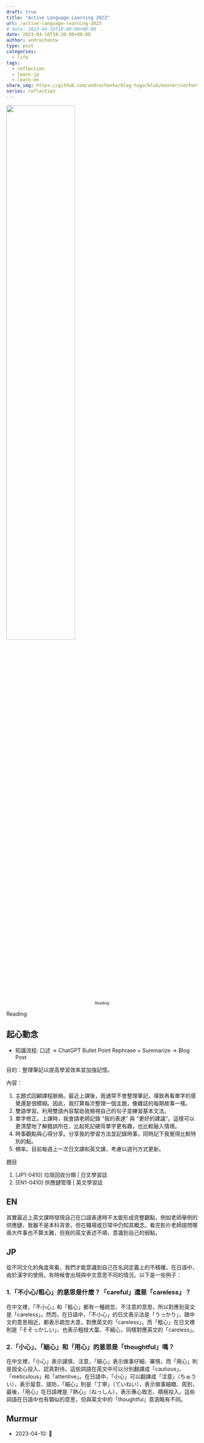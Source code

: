```yaml
---
draft: true
title: "Active Language Learning 2023"
url: /active-language-learning-2023
# date: 2023-04-10T18:00:00+08:00
date: 2023-04-10T18:30:00+08:00
author: androchentw
type: post
categories:
  - life
tags: 
  - reflection
  - learn-jp
  - learn-en
share_img: https://github.com/androchentw/blog-hugo/blob/master/content/life/reading/reading.png?raw=true
series: reflection
---
```


<img style="width:60%;" src="https://github.com/androchentw/blog-hugo/blob/master/content/life/reading/reading.png?raw=true">
<p align="center"><sub><sup>
  Reading
</sup></sub></p>

Reading

<!--more-->

## 起心動念

- 知識流程: 口述 → ChatGPT Bullet Point Rephrase + Summarize → Blog Post

目的：整理筆記以提高學習效率並加強記憶。

內容：

1. 主題式回顧課程脈絡。最近上課後，我通常不會整理筆記，導致再看單字的感覺還是很模糊。因此，我打算每次整理一個主題，像雜誌的每期故事一樣。
2. 雙語學習。利用雙語內容幫助我檢視自己的句子並練習基本文法。
3. 單字修正。上課時，我會請老師記錄 "我的表達" 與 "更好的建議"。這樣可以更清楚地了解錯誤所在，比起死記硬背單字更有趣，也比較融入情境。
4. 時事觀點與心得分享。分享我的學習方法並記錄時事，同時記下我覺得比較特別的點。
5. 頻率。目前每週上一次日文課和英文課，考慮以週刊方式更新。

題目

1. [JP1-0410] 垃圾回收分類 | 日文學習誌
2. [EN1-0410] 供應鏈管理 | 英文學習誌

## EN

其實最近上英文課時發現自己在口語表達時不太能形成完整觀點，例如老師舉例的供應鏈，我雖不是本科背景，但在職場或日常中仍知其概念。看完影片老師提問哪兩大件事也不算太難，但我的英文表述不順，意識到自己的弱點。

## JP

從不同文化的角度來看，我們才能意識到自己在名詞定義上的不精確。在日語中，由於漢字的使用，有時候會出現與中文意思不同的情況。以下是一些例子：

### 1.「不小心/粗心」的意思是什麼？「careful」還是「careless」？

在中文裡，「不小心」和「粗心」都有一種疏忽、不注意的意思，所以對應到英文是「careless」。然而，在日語中，「不小心」的日文表示法是「うっかり」，跟中文的意思相近，都表示疏忽大意，對應英文的「careless」。而「粗心」在日文裡則是「そそっかしい」，也表示粗枝大葉、不細心，同樣對應英文的「careless」。

### 2.「小心」、「細心」和「用心」的意思是「thoughtful」嗎？

在中文裡，「小心」表示謹慎、注意，「細心」表示做事仔細、審慎，而「用心」則是說全心投入、認真對待。這些詞語在英文中可以分別翻譯成「cautious」、「meticulous」和「attentive」。在日語中，「小心」可以翻譯成「注意」（ちゅうい），表示留意、提防，「細心」則是「丁寧」（ていねい），表示做事細緻、周到，最後，「用心」在日語裡是「熱心」（ねっしん），表示專心致志、積極投入。這些詞語在日語中也有類似的意思，但與英文中的「thoughtful」意涵略有不同。

## Murmur

- 2023-04-10: 💪
